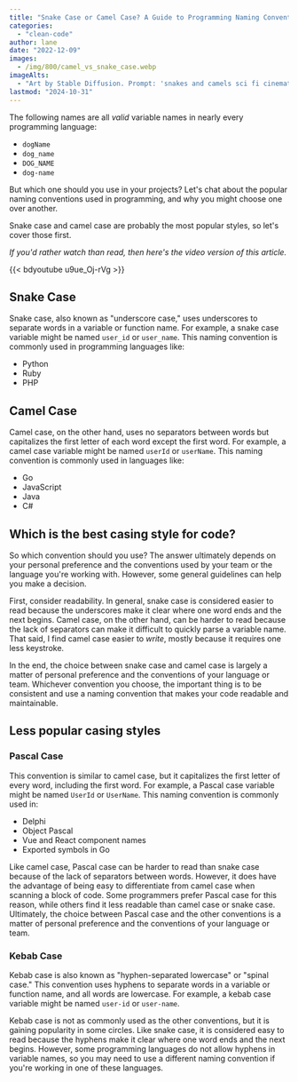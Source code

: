 ```yaml
---
title: "Snake Case or Camel Case? A Guide to Programming Naming Conventions"
categories:
  - "clean-code"
author: lane
date: "2022-12-09"
images:
  - /img/800/camel_vs_snake_case.webp
imageAlts:
  - "Art by Stable Diffusion. Prompt: 'snakes and camels sci fi cinematic'"
lastmod: "2024-10-31"
---
```


The following names are all _valid_ variable names in nearly every programming language:

- `dogName`
- `dog_name`
- `DOG_NAME`
- `dog-name`

But which one should you use in your projects? Let's chat about the popular naming conventions used in programming, and why you might choose one over another.

Snake case and camel case are probably the most popular styles, so let's cover those first.

_If you'd rather watch than read, then here's the video version of this article._

{{< bdyoutube u9ue_Oj-rVg >}}

## Snake Case

Snake case, also known as "underscore case," uses underscores to separate words in a variable or function name. For example, a snake case variable might be named `user_id` or `user_name`. This naming convention is commonly used in programming languages like:

- Python
- Ruby
- PHP

## Camel Case

Camel case, on the other hand, uses no separators between words but capitalizes the first letter of each word except the first word. For example, a camel case variable might be named `userId` or `userName`. This naming convention is commonly used in languages like:

- Go
- JavaScript
- Java
- C#

## Which is the best casing style for code?

So which convention should you use? The answer ultimately depends on your personal preference and the conventions used by your team or the language you're working with. However, some general guidelines can help you make a decision.

First, consider readability. In general, snake case is considered easier to read because the underscores make it clear where one word ends and the next begins. Camel case, on the other hand, can be harder to read because the lack of separators can make it difficult to quickly parse a variable name. That said, I find camel case easier to _write_, mostly because it requires one less keystroke.

In the end, the choice between snake case and camel case is largely a matter of personal preference and the conventions of your language or team. Whichever convention you choose, the important thing is to be consistent and use a naming convention that makes your code readable and maintainable.

## Less popular casing styles

### Pascal Case

This convention is similar to camel case, but it capitalizes the first letter of every word, including the first word. For example, a Pascal case variable might be named `UserId` or `UserName`. This naming convention is commonly used in:

- Delphi
- Object Pascal
- Vue and React component names
- Exported symbols in Go

Like camel case, Pascal case can be harder to read than snake case because of the lack of separators between words. However, it does have the advantage of being easy to differentiate from camel case when scanning a block of code. Some programmers prefer Pascal case for this reason, while others find it less readable than camel case or snake case. Ultimately, the choice between Pascal case and the other conventions is a matter of personal preference and the conventions of your language or team.

### Kebab Case

Kebab case is also known as "hyphen-separated lowercase" or "spinal case." This convention uses hyphens to separate words in a variable or function name, and all words are lowercase. For example, a kebab case variable might be named `user-id` or `user-name`.

Kebab case is not as commonly used as the other conventions, but it is gaining popularity in some circles. Like snake case, it is considered easy to read because the hyphens make it clear where one word ends and the next begins. However, some programming languages do not allow hyphens in variable names, so you may need to use a different naming convention if you're working in one of these languages.
